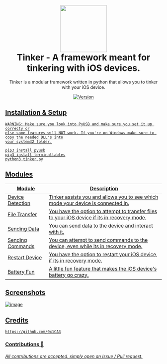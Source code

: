 <h1 align="center">
	<img src="https://user-images.githubusercontent.com/86132648/134827691-00b0872e-f0d5-4e72-bb16-f8d19d5a2dfc.png" width="150px"><br>
    Tinker - A framework meant for tinkering with iOS devices.
</h1>
<p align="center">
	Tinker is a modular framework written in python that allows you to tinker with your iOS device.
</p>

<p align="center">
	<a href="https://deno.land" target="_blank">
    	<img src="https://img.shields.io/badge/Version-1.0.0-7DCDE3?style=for-the-badge" alt="Version">
</p>

## Installation & Setup
```
WARNING: Make sure you look into PyUSB and make sure you set it up correcty or
else some features will NOT work. If you're on Windows make sure to copy the needed DLL's into
your system32 folder.

pip3 install pyusb
pip3 install terminaltables
python3 tinker.py
```

## Modules
Module  | Description
-------- | -----------
Device Detection | Tinker assists you and allows you to see which mode your device is connected in.
File Transfer | You have the option to attempt to transfer files to your iOS device if its in recovery mode.
Sending Data | You can send data to the device and interact with it.
Sending Commands | You can attempt to send commands to the device, even while its in recovery mode.
Restart Device | You have the option to restart your iOS device, if its in recovery mode.
Battery Fun | A little fun feature that makes the iOS device's battery go crazy.

## Screenshots
![image](https://user-images.githubusercontent.com/86132648/134828013-2efe1231-69f8-4305-8f50-b4863b6f7bd4.png)

## Credits
```
https://github.com/0x1CA3
```
### Contributions 🎉
###### All contributions are accepted, simply open an Issue / Pull request.
